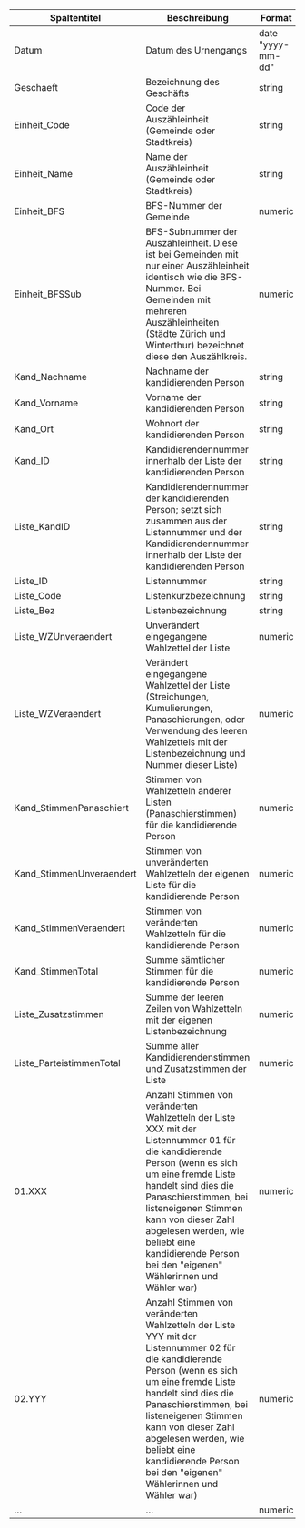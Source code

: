 | Spaltentitel             | Beschreibung                                                                                                                                                                                                                                                                                                                                   | Format            |
| ------------------------ | ---------------------------------------------------------------------------------------------------------------------------------------------------------------------------------------------------------------------------------------------------------------------------------------------------------------------------------------------- | ----------------- |
| Datum                    | Datum des Urnengangs                                                                                                                                                                                                                                                                                                                           | date "yyyy-mm-dd" |
| Geschaeft                | Bezeichnung des Geschäfts                                                                                                                                                                                                                                                                                                                      | string            |
| Einheit_Code             | Code der Auszähleinheit (Gemeinde oder Stadtkreis)                                                                                                                                                                                                                                                                                             | string            |
| Einheit_Name             | Name der Auszähleinheit (Gemeinde oder Stadtkreis)                                                                                                                                                                                                                                                                                             | string            |
| Einheit_BFS              | BFS-Nummer der Gemeinde                                                                                                                                                                                                                                                                                                                        | numeric           |
| Einheit_BFSSub           | BFS-Subnummer der Auszähleinheit. Diese ist bei Gemeinden mit nur einer Auszähleinheit identisch wie die BFS-Nummer. Bei Gemeinden mit mehreren Auszähleinheiten (Städte Zürich und Winterthur) bezeichnet diese den Auszählkreis.                                                                                                             | numeric           |
| Kand_Nachname            | Nachname der kandidierenden Person                                                                                                                                                                                                                                                                                                             | string            |
| Kand_Vorname             | Vorname der kandidierenden Person                                                                                                                                                                                                                                                                                                              | string            |
| Kand_Ort                 | Wohnort der kandidierenden Person                                                                                                                                                                                                                                                                                                              | string            |
| Kand_ID                  | Kandidierendennummer innerhalb der Liste der kandidierenden Person                                                                                                                                                                                                                                                                             | string            |
| Liste_KandID             | Kandidierendennummer der kandidierenden Person; setzt sich zusammen aus der Listennummer und der Kandidierendennummer innerhalb der Liste der kandidierenden Person                                                                                                                                                                            | string            |
| Liste_ID                 | Listennummer                                                                                                                                                                                                                                                                                                                                   | string            |
| Liste_Code               | Listenkurzbezeichnung                                                                                                                                                                                                                                                                                                                          | string            |
| Liste_Bez                | Listenbezeichnung                                                                                                                                                                                                                                                                                                                              | string            |
| Liste_WZUnveraendert     | Unverändert eingegangene Wahlzettel der Liste                                                                                                                                                                                                                                                                                                  | numeric           |
| Liste_WZVeraendert       | Verändert eingegangene Wahlzettel der Liste (Streichungen, Kumulierungen, Panaschierungen, oder Verwendung des leeren Wahlzettels mit der Listenbezeichnung und Nummer dieser Liste)                                                                                                                                                           | numeric           |
| Kand_StimmenPanaschiert  | Stimmen von Wahlzetteln anderer Listen (Panaschierstimmen) für die kandidierende Person                                                                                                                                                                                                                                                        | numeric           |
| Kand_StimmenUnveraendert | Stimmen von unveränderten Wahlzetteln der eigenen Liste für die kandidierende Person                                                                                                                                                                                                                                                           | numeric           |
| Kand_StimmenVeraendert   | Stimmen von veränderten Wahlzetteln für die kandidierende Person                                                                                                                                                                                                                                                                               | numeric           |
| Kand_StimmenTotal        | Summe sämtlicher Stimmen für die kandidierende Person                                                                                                                                                                                                                                                                                          | numeric           |
| Liste_Zusatzstimmen      | Summe der leeren Zeilen von Wahlzetteln mit der eigenen Listenbezeichnung                                                                                                                                                                                                                                                                      | numeric           |
| Liste_ParteistimmenTotal | Summe aller Kandidierendenstimmen und Zusatzstimmen der Liste                                                                                                                                                                                                                                                                                  | numeric           |
| 01.XXX                   | Anzahl Stimmen von veränderten Wahlzetteln der Liste XXX mit der Listennummer 01 für die kandidierende Person (wenn es sich um eine fremde Liste handelt sind dies die Panaschierstimmen, bei listeneigenen Stimmen kann von dieser Zahl abgelesen werden, wie beliebt eine kandidierende Person bei den "eigenen" Wählerinnen und Wähler war) | numeric           |
| 02.YYY                   | Anzahl Stimmen von veränderten Wahlzetteln der Liste YYY mit der Listennummer 02 für die kandidierende Person (wenn es sich um eine fremde Liste handelt sind dies die Panaschierstimmen, bei listeneigenen Stimmen kann von dieser Zahl abgelesen werden, wie beliebt eine kandidierende Person bei den "eigenen" Wählerinnen und Wähler war) | numeric           |
| …                        | …                                                                                                                                                                                                                                                                                                                                              | numeric           |
